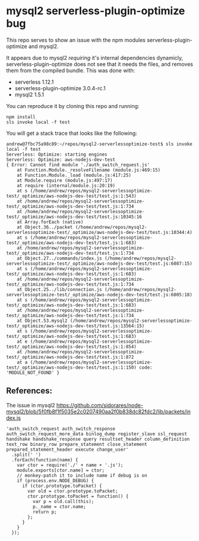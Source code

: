 # mysql2 serverless-plugin-optimize bug

This repo serves to show an issue with the npm modules serverless-plugin-optimize and mysql2.

It appears due to mysql2 _requiring_ it's internal dependencies dynamicly, serverless-plugin-optimize does not see that it needs the files, and removes them from the compiled bundle.
This was done with:
- serverless 1.12.1
- serverless-plugin-optimize 3.0.4-rc.1
- mysql2 1.5.1

You can reproduce it by cloning this repo and running:

```
npm install
sls invoke local -f test
```

You will get a stack trace that looks like the following:
```
andrew@7fbc75a98c89:~/repos/mysql2-serverlessoptimize-test$ sls invoke local -f test
Serverless: Optimize: starting engines
Serverless: Optimize: aws-nodejs-dev-test
{ Error: Cannot find module './auth_switch_request.js'
    at Function.Module._resolveFilename (module.js:469:15)
    at Function.Module._load (module.js:417:25)
    at Module.require (module.js:497:17)
    at require (internal/module.js:20:19)
    at s (/home/andrew/repos/mysql2-serverlessoptimize-test/_optimize/aws-nodejs-dev-test/test.js:1:543)
    at /home/andrew/repos/mysql2-serverlessoptimize-test/_optimize/aws-nodejs-dev-test/test.js:1:734
    at /home/andrew/repos/mysql2-serverlessoptimize-test/_optimize/aws-nodejs-dev-test/test.js:10345:16
    at Array.forEach (native)
    at Object.36../packet (/home/andrew/repos/mysql2-serverlessoptimize-test/_optimize/aws-nodejs-dev-test/test.js:10344:4)
    at s (/home/andrew/repos/mysql2-serverlessoptimize-test/_optimize/aws-nodejs-dev-test/test.js:1:683)
    at /home/andrew/repos/mysql2-serverlessoptimize-test/_optimize/aws-nodejs-dev-test/test.js:1:734
    at Object.27../commands/index.js (/home/andrew/repos/mysql2-serverlessoptimize-test/_optimize/aws-nodejs-dev-test/test.js:6087:15)
    at s (/home/andrew/repos/mysql2-serverlessoptimize-test/_optimize/aws-nodejs-dev-test/test.js:1:683)
    at /home/andrew/repos/mysql2-serverlessoptimize-test/_optimize/aws-nodejs-dev-test/test.js:1:734
    at Object.25../lib/connection.js (/home/andrew/repos/mysql2-serverlessoptimize-test/_optimize/aws-nodejs-dev-test/test.js:6005:18)
    at s (/home/andrew/repos/mysql2-serverlessoptimize-test/_optimize/aws-nodejs-dev-test/test.js:1:683)
    at /home/andrew/repos/mysql2-serverlessoptimize-test/_optimize/aws-nodejs-dev-test/test.js:1:734
    at Object.53.mysql2 (/home/andrew/repos/mysql2-serverlessoptimize-test/_optimize/aws-nodejs-dev-test/test.js:13564:15)
    at s (/home/andrew/repos/mysql2-serverlessoptimize-test/_optimize/aws-nodejs-dev-test/test.js:1:683)
    at e (/home/andrew/repos/mysql2-serverlessoptimize-test/_optimize/aws-nodejs-dev-test/test.js:1:854)
    at /home/andrew/repos/mysql2-serverlessoptimize-test/_optimize/aws-nodejs-dev-test/test.js:1:872
    at a (/home/andrew/repos/mysql2-serverlessoptimize-test/_optimize/aws-nodejs-dev-test/test.js:1:150) code: 'MODULE_NOT_FOUND' }
```





## References:

The issue in mysql2 https://github.com/sidorares/node-mysql2/blob/5f0fb8f1f5035e2c0207490aa2f0b838dc82fdc2/lib/packets/index.js

```
'auth_switch_request auth_switch_response auth_switch_request_more_data binlog_dump register_slave ssl_request handshake handshake_response query resultset_header column_definition text_row binary_row prepare_statement close_statement prepared_statement_header execute change_user'
  .split(' ')
  .forEach(function(name) {
    var ctor = require('./' + name + '.js');
    module.exports[ctor.name] = ctor;
    // monkey-patch it to include name if debug is on
    if (process.env.NODE_DEBUG) {
      if (ctor.prototype.toPacket) {
        var old = ctor.prototype.toPacket;
        ctor.prototype.toPacket = function() {
          var p = old.call(this);
          p._name = ctor.name;
          return p;
        };
      }
    }
  });
```

